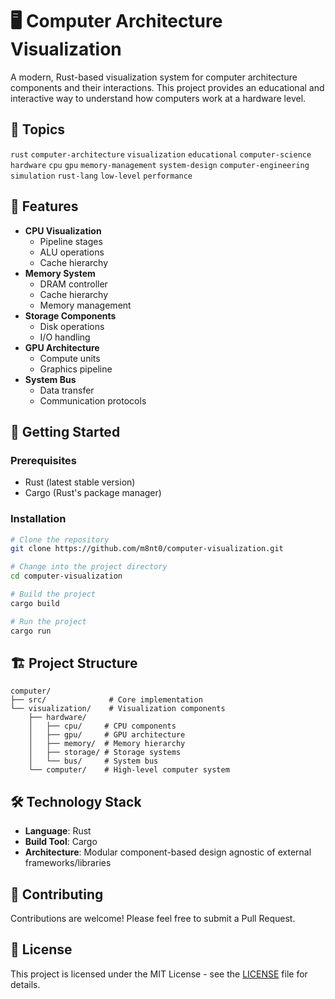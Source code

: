 # 🖥️ Computer Architecture Visualization

A modern, Rust-based visualization system for computer architecture components and their interactions. This project provides an educational and interactive way to understand how computers work at a hardware level.

## 📌 Topics
`rust` `computer-architecture` `visualization` `educational` `computer-science` `hardware` `cpu` `gpu` `memory-management` `system-design` `computer-engineering` `simulation` `rust-lang` `low-level` `performance`

## 🌟 Features

- **CPU Visualization**
  - Pipeline stages
  - ALU operations
  - Cache hierarchy
- **Memory System**
  - DRAM controller
  - Cache hierarchy
  - Memory management
- **Storage Components**
  - Disk operations
  - I/O handling
- **GPU Architecture**
  - Compute units
  - Graphics pipeline
- **System Bus**
  - Data transfer
  - Communication protocols

## 🚀 Getting Started

### Prerequisites

- Rust (latest stable version)
- Cargo (Rust's package manager)

### Installation

```bash
# Clone the repository
git clone https://github.com/m8nt0/computer-visualization.git

# Change into the project directory
cd computer-visualization

# Build the project
cargo build

# Run the project
cargo run
```

## 🏗️ Project Structure

```
computer/
├── src/              # Core implementation
└── visualization/    # Visualization components
    ├── hardware/
    │   ├── cpu/     # CPU components
    │   ├── gpu/     # GPU architecture
    │   ├── memory/  # Memory hierarchy
    │   ├── storage/ # Storage systems
    │   └── bus/     # System bus
    └── computer/    # High-level computer system
```

## 🛠️ Technology Stack

- **Language**: Rust
- **Build Tool**: Cargo
- **Architecture**: Modular component-based design agnostic of external frameworks/libraries

## 🤝 Contributing

Contributions are welcome! Please feel free to submit a Pull Request.

## 📝 License

This project is licensed under the MIT License - see the [LICENSE](LICENSE) file for details.

